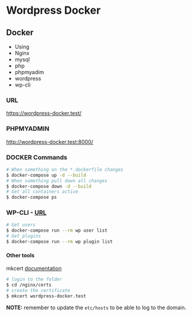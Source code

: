 # Wordpress Docker

## Docker
- Using 
 - Nginx
 - mysql
 - php
 - phpmyadim
 - wordpress
 - wp-cli

### URL 
https://wordpress-docker.test/

### PHPMYADMIN
http://wordpress-docker.test:8000/

### DOCKER Commands
```bash
# When something on the *.dockerfile changes
$ docker-compose up -d --build
# When something pull down all changes
$ docker-compose down -d --build
# Get all containers active
$ docker-compose ps
```
### WP-CLI - [URL](https://wp-cli.org/)

```bash
# Get users
$ docker-compose run --rm wp user list
# Get plugins
$ docker-compose run --rm wp plugin list
```

#### Other tools
mkcert [documentation](https://github.com/FiloSottile/mkcert)
```bash
# login to the folder
$ cd /nginx/certs
# create the certificate
$ mkcert wordpress-docker.test
```
**NOTE:** remember to update the ``` etc/hosts ``` to be able to log to the domain.